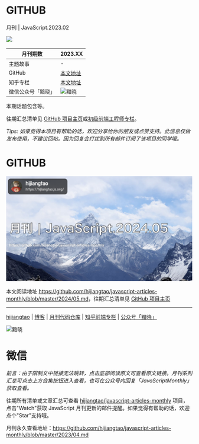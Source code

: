 # GITHUB

月刊 | JavaScript.2023.02

![](https://github.com/hijiangtao/javascript-articles-monthly/raw/master/2023/img/XX.png )

| 月刊期数      | 2023.XX                                                                                  |
|-----------|------------------------------------------------------------------------------------------|
| 主题故事      | -                                                                                        |
| GitHub    | [本文地址](https://github.com/hijiangtao/javascript-articles-monthly/blob/master/2023/XX.md) |
| 知乎专栏      | [本文地址](https://zhuanlan.zhihu.com/p/XX)                                                  |
| 微信公众号「黯晓」 | ![黯晓](https://hijiangtao.github.io/assets/pic/qrcode_for_gh_4e090cdcbcc5_258.jpg)        |

本期话题包含等。

往期汇总清单见 [GitHub 项目主页](https://github.com/hijiangtao/javascript-articles-monthly)或[初级前端工程师专栏](https://zhuanlan.zhihu.com/makewebgreatagain)。

*Tips: 如果觉得本项目有帮助的话，欢迎分享给你的朋友或点赞支持。此信息仅做发布使用，不建议回帖。因为回复会打扰到所有邮件订阅了该项目的同学哦。*

# GITHUB

![](https://github.com/hijiangtao/javascript-articles-monthly/raw/master/2024/img/05.png )

本文阅读地址 <https://github.com/hijiangtao/javascript-articles-monthly/blob/master/2024/05.md>，往期汇总清单见 [GitHub 项目主页](https://github.com/hijiangtao/javascript-articles-monthly)

----

[hijiangtao](https://hijiangtao.js.org/) | [博客](https://hijiangtao.github.io/) | [月刊代码仓库](https://github.com/hijiangtao/javascript-articles-monthly/) | [知乎前端专栏](https://www.zhihu.com/column/makewebgreatagain) | [公众号「黯晓」](https://hijiangtao.github.io/assets/pic/qrcode_for_gh_4e090cdcbcc5_258.jpg)

![黯晓](https://hijiangtao.github.io/assets/pic/qrcode_for_gh_4e090cdcbcc5_258.jpg)

# 微信

*前言：由于限制文中链接无法跳转，点击底部阅读原文可查看原文链接。月刊系列汇总可点击上方合集按钮进入查看，也可在公众号内回复「JavaScriptMonthly」获取查看。*

往期所有清单或文章汇总可查看 [hijiangtao/javascript-articles-monthly](https://github.com/hijiangtao/javascript-articles-monthly) 项目，点击"Watch"获取 JavaScript 月刊更新的邮件提醒。如果觉得有帮助的话，欢迎点个"Star"支持哦。

月刊永久查看地址：<https://github.com/hijiangtao/javascript-articles-monthly/blob/master/2023/04.md>